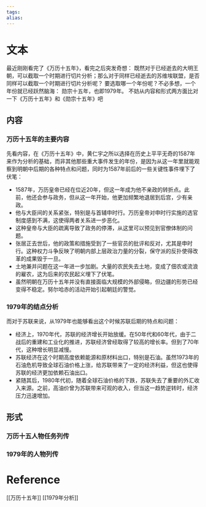 ```yaml
---
tags: 
alias:
---
```

# 文本
最近刚刚看完了《万历十五年》，看完之后突发奇想：
既然对于已经逝去的大明王朝，可以截取一个时期进行切片分析；那么对于同样已经逝去的苏维埃联盟，是否同样可以截取一个时期进行切片分析呢？
要选取哪一个年份呢？不必多想，一个年份就已经跃然脑海：
勋宗十五年，也即1979年。
不妨从内容和形式两方面比对一下《万历十五年》和《勋宗十五年》吧
## 内容

### 万历十五年的主要内容
先看内容，在《万历十五年》中，黄仁宇之所以选择在历史上平平无奇的1587年来作为分析的基础，而非其他那些重大事件发生的年份，是因为从这一年里就能观察到明朝中后期的各种特点和问题，同时为1587年前后的一些关键性事件埋下了伏笔：
- 1587年，万历皇帝已经在位近20年，但这一年成为他不亲政的转折点。此前，他还会参与政务，但从这一年开始，他更加频繁地退居到后宫，少有亲政。
- 他与大臣间的关系紧张，特别是与首辅申时行。万历皇帝对申时行实施的选官制度感到不满，这使得两者关系进一步恶化。
- 这种皇帝与大臣的疏离导致了政务的停滞，从这里可以预见到官僚体制的问题。
- 张居正去世后，他的政策和措施受到了一些官员的批评和反对，尤其是申时行。这种权力斗争反映了明朝内部上层政治力量的分裂，保守派的反扑使得改革的成果毁于一旦。
- 土地兼并问题在这一年进一步加剧。大量的农民失去土地，变成了佃农或流浪的雇农，这为后来的农民起义埋下了伏笔。
- 虽然明朝在万历十五年并没有直接面临大规模的外部侵略，但边疆的形势已经变得不稳定。努尔哈赤的活动开始引起朝廷的警觉。
### 1979年的结点分析
而对于苏联来说，从1979年也能够看出这个时候苏联后期的特点和问题：
- 经济上，1970年代，苏联的经济增长开始放缓。在50年代和60年代，由于二战后的重建和工业化的推进，苏联经济曾经取得了较高的增长率。但到了70年代，这种增长明显减慢。
- 苏联经济在这个时期高度依赖能源和原材料出口，特别是石油。虽然1973年的石油危机导致全球石油价格上涨，给苏联带来了一定的经济利益，但这也使得苏联的经济更加依赖石油出口。
- 紧随其后，1980年代初，随着全球石油价格的下跌，苏联失去了重要的外汇收入来源。之前，高油价曾为苏联带来可观的收入，但当这一趋势逆转时，经济压力迅速增加。

## 形式
### 万历十五人物任务列传
### 1979年的人物列传

# Reference 
[[万历十五年]]
[[1979年分析]]

